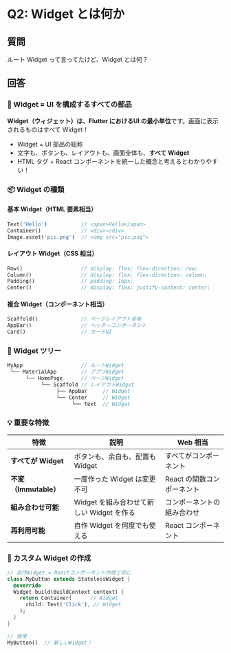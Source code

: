 # Q2: Widget とは何か

## 質問

ルート Widget って言ってたけど、Widget とは何？

## 回答

### 🧩 Widget = UI を構成するすべての部品

**Widget（ウィジェット）**は、Flutter における**UI の最小単位**です。画面に表示されるものはすべて Widget！

- Widget = UI 部品の総称
- 文字も、ボタンも、レイアウトも、画面全体も、**すべて Widget**
- HTML タグ + React コンポーネントを統一した概念と考えるとわかりやすい！

### 📦 Widget の種類

#### 基本 Widget（HTML 要素相当）

```dart
Text('Hello')           // <span>Hello</span>
Container()             // <div></div>
Image.asset('pic.png')  // <img src="pic.png">
```

#### レイアウト Widget（CSS 相当）

```dart
Row()                   // display: flex; flex-direction: row;
Column()                // display: flex; flex-direction: column;
Padding()               // padding: 16px;
Center()                // display: flex; justify-content: center;
```

#### 複合 Widget（コンポーネント相当）

```dart
Scaffold()              // ページレイアウト全体
AppBar()                // ヘッダーコンポーネント
Card()                  // カードUI
```

### 🌲 Widget ツリー

```dart
MyApp                   // ルートWidget
 └── MaterialApp        // アプリWidget
      └── HomePage      // ページWidget
           └── Scaffold // レイアウトWidget
                ├── AppBar     // Widget
                └── Center     // Widget
                     └── Text  // Widget
```

### 💡 重要な特徴

| 特徴                  | 説明                                      | Web 相当                   |
| --------------------- | ----------------------------------------- | -------------------------- |
| **すべてが Widget**   | ボタンも、余白も、配置も Widget           | すべてがコンポーネント     |
| **不変（Immutable）** | 一度作った Widget は変更不可              | React の関数コンポーネント |
| **組み合わせ可能**    | Widget を組み合わせて新しい Widget を作る | コンポーネントの組み合わせ |
| **再利用可能**        | 自作 Widget を何度でも使える              | React コンポーネント       |

### 🎯 カスタム Widget の作成

```dart
// 自作Widget = Reactコンポーネント作成と同じ
class MyButton extends StatelessWidget {
  @override
  Widget build(BuildContext context) {
    return Container(      // Widget
      child: Text('Click'), // Widget
    );
  }
}

// 使用
MyButton()  // 新しいWidget！
```

